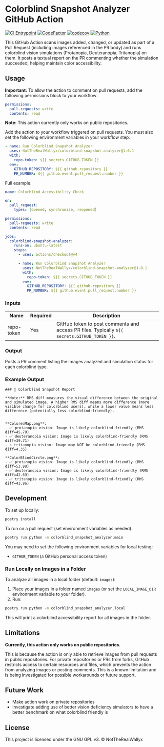# Colorblind Snapshot Analyzer GitHub Action

[![CI Entrypoint](https://github.com/NotTheRealWallyx/colorblind-snapshot-analyzer/actions/workflows/ci_entrypoint.yml/badge.svg)](https://github.com/NotTheRealWallyx/colorblind-snapshot-analyzer/actions/workflows/ci_entrypoint.yml) [![CodeFactor](https://www.codefactor.io/repository/github/nottherealwallyx/colorblind-snapshot-analyzer/badge)](https://www.codefactor.io/repository/github/nottherealwallyx/colorblind-snapshot-analyzer) [![codecov](https://codecov.io/gh/NotTheRealWallyx/colorblind-snapshot-analyzer/graph/badge.svg?token=J15UR18013)](https://codecov.io/gh/NotTheRealWallyx/colorblind-snapshot-analyzer) [![Python](https://img.shields.io/badge/python-3.13-blue.svg)](https://www.python.org/downloads/release/python-3130/)

This GitHub Action scans images added, changed, or updated as part of a Pull Request (including images referenced in the PR body) and runs colorblind vision simulations (Protanopia, Deuteranopia, Tritanopia) on them. It posts a textual report on the PR commenting whether the simulation succeeded, helping maintain color accessibility.

## Usage

**Important:**
To allow the action to comment on pull requests, add the following permissions block to your workflow:

```yaml
permissions:
  pull-requests: write
  contents: read
```

**Note:** This action currently only works on public repositories.

Add the action to your workflow triggered on pull requests. You must also set the following environment variables in your workflow step:

```yaml
- name: Run Colorblind Snapshot Analyzer
  uses: NotTheRealWallyx/colorblind-snapshot-analyzer@1.0.1
  with:
    repo-token: ${{ secrets.GITHUB_TOKEN }}
  env:
    GITHUB_REPOSITORY: ${{ github.repository }}
    PR_NUMBER: ${{ github.event.pull_request.number }}
```

Full example:

```yaml
name: Colorblind Accessibility Check

on:
  pull_request:
    types: [opened, synchronize, reopened]

permissions:
  pull-requests: write
  contents: read

jobs:
  colorblind-snapshot-analyzer:
    runs-on: ubuntu-latest
    steps:
      - uses: actions/checkout@v4

      - name: Run Colorblind Snapshot Analyzer
        uses: NotTheRealWallyx/colorblind-snapshot-analyzer@1.0.1
        with:
          repo-token: ${{ secrets.GITHUB_TOKEN }}
        env:
          GITHUB_REPOSITORY: ${{ github.repository }}
          PR_NUMBER: ${{ github.event.pull_request.number }}
```

### Inputs

| Name       | Required | Description                                                                                 |
| ---------- | -------- | ------------------------------------------------------------------------------------------- |
| repo-token | Yes      | GitHub token to post comments and access PR files. Typically `${{ secrets.GITHUB_TOKEN }}`. |

### Output

Posts a PR comment listing the images analyzed and simulation status for each colorblind type.

### Example Output

```
### 🎨 Colorblind Snapshot Report

**Note:** RMS diff measures the visual difference between the original and simulated image. A higher RMS diff means more difference (more visible change for colorblind users), while a lower value means less difference (potentially less colorblind-friendly).


**ColoredMap.png**:
- ✅ protanopia vision: Image is likely colorblind-friendly (RMS diff=45.70)
- ✅ deuteranopia vision: Image is likely colorblind-friendly (RMS diff=39.71)
- ⚠️ tritanopia vision: Image may NOT be colorblind-friendly (RMS diff=4.35)

**ColorBlindCircle.png**:
- ✅ protanopia vision: Image is likely colorblind-friendly (RMS diff=53.98)
- ✅ deuteranopia vision: Image is likely colorblind-friendly (RMS diff=42.69)
- ✅ tritanopia vision: Image is likely colorblind-friendly (RMS diff=43.96)
```

## Development

To set up locally:

```bash
poetry install
```

To run on a pull request (set environment variables as needed):

```bash
poetry run python -m colorblind_snapshot_analyzer.main
```

You may need to set the following environment variables for local testing:

- `GITHUB_TOKEN` (a GitHub personal access token)

### Run Locally on Images in a Folder

To analyze all images in a local folder (default: `images`):

1. Place your images in a folder named `images` (or set the `LOCAL_IMAGE_DIR` environment variable to your folder).
2. Run:

```bash
poetry run python -m colorblind_snapshot_analyzer.local
```

This will print a colorblind accessibility report for all images in the folder.

## Limitations

**Currently, this action only works on public repositories.**

This is because the action is only able to retrieve images from pull requests in public repositories. For private repositories or PRs from forks, GitHub restricts access to certain resources and files, which prevents the action from analyzing images or posting comments. This is a known limitation and is being investigated for possible workarounds or future support.

## Future Work

- Make action work on private repositories
- Investigate adding use of better vision deficiency simulators to have a better benchmark on what colorblind friendly is

## License

This project is licensed under the GNU GPL v3. © NotTheRealWallyx
